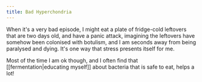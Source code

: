 ```yaml
---
title: Bad Hyperchondria
---
```

When it's a very bad episode, I might eat a plate of fridge-cold leftovers that are two days old, and have a panic attack, imagining the leftovers have somehow been colonised with botulism, and I am seconds away from being paralysed and dying. It's one way that stress presents itself for me.

Most of the time I am ok though, and I often find that [[fermentation|educating myself]] about bacteria that is safe to eat, helps a lot!
